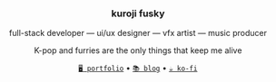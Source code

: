 <h3 align="center">kuroji fusky</h3>
<p align="center">
  full-stack developer — ui/ux designer — vfx artist — music producer
</p>
<p align="center">
  K-pop and furries are the only things that keep me alive
</p>
<p align="center">
  <a href="https://kurojifusky.com"><code>🖥️ portfolio</code></a>
  &bull;
  <a href="https://blog.kurojifusky.com"><code>📚 blog</code></a>
  &bull;
  <a href="https://ko-fi.com/kuroji_fusky"><code>☕ ko-fi</code></a>
</p>

